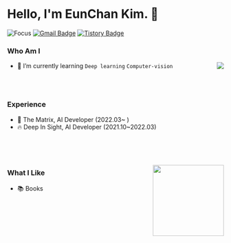 # Hello, I'm EunChan Kim. 👋 
![Focus](https://img.shields.io/badge/Focus-Machine%20Learning-green)
[![Gmail Badge](https://img.shields.io/badge/Gmail-D14836?style=flat&logo=Gmail&logoColor=white)](mailto:eunchan.dev@gmail.com) 
[![Tistory Badge](https://img.shields.io/badge/Tech%20Blog-555263?style=flat&logoColor=white)](https://eunchankim-dev.tistory.com/)

  
### Who Am I

<img align='right' src="http://mazassumnida.wtf/api/v2/generate_badge?boj=eqsazaes">

- 🌱 I’m currently learning `Deep learning` `Computer-vision`

<br><br>
### Experience

- 🚪 The Matrix, AI Developer (2022.03~ ) 
- 🔥 Deep In Sight, AI Developer (2021.10~2022.03)


<br><br><br>


<img align='right' src="https://github-readme-stats.vercel.app/api?username=Eunchan24" height="165">

### What I Like
- 📚 Books
